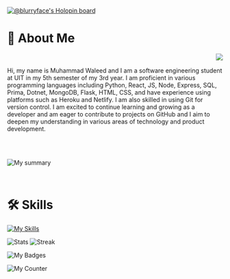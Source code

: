 [![@blurryface's Holopin board](https://holopin.me/blurryface)](https://holopin.io/@blurryface)



# 🚀 About Me
<img align="right" src="https://camo.githubusercontent.com/46b5337d2e4d0bf0e3c2cfd3ae600fe1eab38bd321af1f955da414cc73a84ca5/68747470733a2f2f692e67696665722e636f6d2f6f726967696e2f38342f38346437396635383763616565653639636166333036333836656333353237645f773230302e676966"><br>
<p align="left">Hi, my name is Muhammad Waleed and I am a software engineering student at UIT in my 5th semester of my 3rd year. I am proficient in various programming languages including Python, React, JS, Node, Express, SQL, Prima, Dotnet, MongoDB, Flask, HTML, CSS, and have experience using platforms such as Heroku and Netlify. I am also skilled in using Git for version control. I am excited to continue learning and growing as a developer and am eager to contribute to projects on GitHub and I aim to deepen my understanding in various areas of technology and product development.
</p><br><br>

![My summary](https://github-profile-summary-cards.vercel.app/api/cards/profile-details?username=notwld&theme=tokyonight)

<br>

# 🛠 Skills
[![My Skills](https://skillicons.dev/icons?i=python,flask,html,css,js,jquery,nodejs,express,react,mongodb,dotnet,mysql,prisma,netlify,heroku,git,figma,bootstrap&theme=dark&perline=9)](https://skillicons.dev)


![Stats](https://github-readme-stats.vercel.app/api?username=notwld&theme=tokyonight) 
![Streak](https://github-readme-streak-stats.herokuapp.com/?user=notwld&theme=tokyonight)

![My Badges](https://github-profile-trophy.vercel.app/?username=notwld&theme=tokyonight)

![My Counter](https://hits.seeyoufarm.com/api/count/incr/badge.svg?url=https%3A%2F%2Fgithub.com%2Fnotwld1212%2Fhit-counter)
